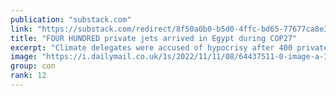 ```yaml
---
publication: "substack.com"
link: "https://substack.com/redirect/8f50a0b0-b5d0-4ffc-bd65-77677ca8e382"
title: "FOUR HUNDRED private jets arrived in Egypt during COP27"
excerpt: "Climate delegates were accused of hypocrisy after 400 private jets arrived in Egypt for COP27."
image: "https://i.dailymail.co.uk/1s/2022/11/11/08/64437511-0-image-a-10_1668155196566.jpg"
group: con
rank: 12
---
```

